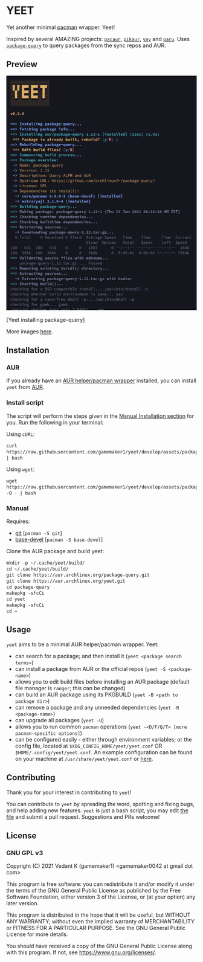 # YEET

Yet another minimal [pacman](https://wiki.archlinux.org/title/Pacman) wrapper. Yeet!

Inspired by several AMAZING projects: [`pacaur`](https://aur.archlinux.org/pacaur), [`pikaur`](https://aur.archlinux.org/pikaur), [`yay`](https://aur.archlinux.org/yay) and [`paru`](https://aur.archlinux.org/paru). Uses [`package-query`](https://aur.archlinux.org/package-query) to query packages from the sync repos and AUR.

## Preview

![[Yeet installing package-query](./assets/media/install-process.png)](./assets/media/install-process.png)

[Yeet installing package-query]

More images [here](./assets/media/).

## Installation

### AUR

If you already have an [AUR helper/pacman wrapper](https://wiki.archlinux.org/title/AUR_helpers) installed, you can install `yeet` from [AUR](https://aur/archlinux.org/packages/yeet).

### Install script

The script will perform the steps given in the [Manual Installation section](#manual) for you. Run the following in your terminal:

Using `cURL`:

```
curl https://raw.githubusercontent.com/gamemaker1/yeet/develop/assets/package/install | bash
```

Using `wget`:

```
wget https://raw.githubusercontent.com/gamemaker1/yeet/develop/assets/package/install -O - | bash
```

### Manual

Requires:

- [git](https://aur.archlinux.org/git) [`pacman -S git`]
- [base-devel](https://aur.archlinux.org/base-devel) [`pacman -S base-devel`]

Clone the AUR package and build yeet:

```
mkdir -p ~/.cache/yeet/build/
cd ~/.cache/yeet/build/
git clone https://aur.archlinux.org/package-query.git
git clone https://aur.archlinux.org/yeet.git
cd package-query
makepkg -sfcCi
cd yeet
makepkg -sfcCi
cd ~
```

## Usage

`yeet` aims to be a minimal AUR helper/pacman wrapper. Yeet:

- can search for a package; and then install it (`yeet <package search terms>`)
- can install a package from AUR or the official repos (`yeet -S <package-name>`)
- allows you to edit build files before installing an AUR package (default file manager is `ranger`; this can be changed)
- can build an AUR package using its PKGBUILD (`yeet -B <path to package dir>`)
- can remove a package and any unneeded dependencies (`yeet -R <package-name>`)
- can upgrade all packages (`yeet -U`)
- allows you to run common `pacman` operations (`yeet -<D/F/Q/T> [more pacman-specific options]`)
- can be configured easily - either through environment variables; or the config file, located at `$XDG_CONFIG_HOME/yeet/yeet.conf` OR `$HOME/.config/yeet/yeet.conf`. An example configuration can be found on your machine at `/usr/share/yeet/yeet.conf` or [here](./assets/package/yeet.example.conf).

## Contributing

Thank you for your interest in contributing to `yeet`!

You can contribute to `yeet` by spreading the word, spotting and fixing bugs, and help adding new features. `yeet` is just a bash script, you may edit [the file](./source/yeet) and submit a pull request. Suggestions and PRs welcome!

## License

### GNU GPL v3

Copyright (C) 2021 Vedant K (gamemaker1) \<gamemaker0042 at gmail dot com\>

This program is free software: you can redistribute it and/or modify
it under the terms of the GNU General Public License as published by
the Free Software Foundation, either version 3 of the License, or
(at your option) any later version.

This program is distributed in the hope that it will be useful,
but WITHOUT ANY WARRANTY; without even the implied warranty of
MERCHANTABILITY or FITNESS FOR A PARTICULAR PURPOSE. See the
GNU General Public License for more details.

You should have received a copy of the GNU General Public License
along with this program. If not, see <https://www.gnu.org/licenses/>.
